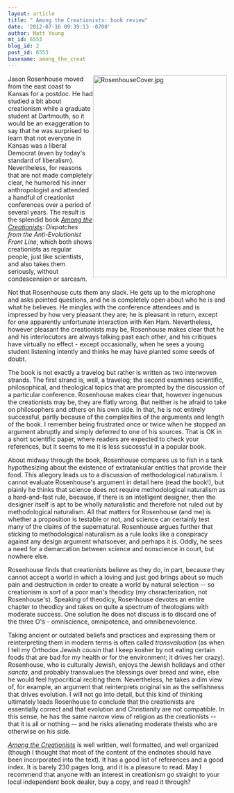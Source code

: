 ```yaml
---
layout: article
title: " Among the Creationists: book review"
date: '2012-07-16 09:39:13 -0700'
author: Matt Young
mt_id: 6553
blog_id: 2
post_id: 6553
basename: among_the_creat
---
```

<img src="http://pandasthumb.org/archives/2012/07/16/RosenhouseCover.jpg" alt="RosenhouseCover.jpg" width="308" height="464" style="float:right;" />

Jason Rosenhouse moved from the east coast to Kansas for a postdoc. He had studied a bit about creationism while a graduate student at Dartmouth, so it would be an exaggeration to say that he was surprised to learn that not everyone in Kansas was a liberal Democrat (even by today's standard of liberalism). Nevertheless, for reasons that are not made completely clear, he humored his inner anthropologist and attended a handful of creationist conferences over a period of several years. The result is the splendid book _[Among the Creationists](http://www.amazon.com/Among-Creationists-Dispatches-Anti-Evolutionist-Front/dp/0199744637): Dispatches from the Anti-Evolutionist Front Line_, which both shows creationists as regular people, just like scientists, and also takes them seriously, without condescension or sarcasm.

Not that Rosenhouse cuts them any slack. He gets up to the microphone and asks pointed questions, and he is completely open about who he is and what he believes. He mingles with the conference attendees and is impressed by how very pleasant they are; he is pleasant in return, except for one apparently unfortunate interaction with Ken Ham. Nevertheless, however pleasant the creationists may be, Rosenhouse makes clear that he and his interlocutors are always talking past each other, and his critiques have virtually no effect - except occasionally, when he sees a young student listening intently and thinks he may have planted some seeds of doubt.

The book is not exactly a travelog but rather is written as two interwoven strands. The first strand is, well, a travelog; the second examines scientific, philosophical, and theological topics that are prompted by the discussion of a particular conference. Rosenhouse makes clear that, however ingenuous the creationists may be, they are flatly wrong. But neither is he afraid to take on philosophers and others on his own side. In that, he is not entirely successful, partly because of the complexities of the arguments and length of the book. I remember being frustrated once or twice when he stopped an argument abruptly and simply deferred to one of his sources. That is OK in a short scientific paper, where readers are expected to check your references, but it seems to me it is less successful in a popular book.

About midway through the book, Rosenhouse compares us to fish in a tank hypothesizing about the existence of extratankular entities that provide their food.  This allegory leads us to a discussion of methodological naturalism. I cannot evaluate Rosenhouse's argument in detail here (read the book!), but plainly he thinks that science does not require methodological naturalism as a hard-and-fast rule, because, if there is an intelligent designer, then the designer itself is apt to be wholly naturalistic and therefore not ruled out by methodological naturalism. All that matters for Rosenhouse (and me) is whether a proposition is testable or not, and science can certainly test many of the claims of the supernatural. Rosenhouse  argues further that sticking to methodological naturalism as a rule looks like a conspiracy against any design argument whatsoever, and perhaps it is. Oddly, he sees a need for a demarcation between science and nonscience in court, but nowhere else.

Rosenhouse finds that creationists believe as they do, in part, because they cannot accept a world in which a loving and just god brings about so much pain and destruction in order to create a world by natural selection -- so creationism is sort of a poor man's theodicy (my characterization, not Rosenhouse's). Speaking of theodicy, Rosenhouse devotes an entire chapter to theodicy and takes on quite a spectrum of theologians with moderate success. One solution he does not discuss is to discard one of the three O's - omniscience, omnipotence, and omnibenevolence.

Taking ancient or outdated beliefs and practices and expressing them or reinterpreting them in modern terms is often called _transvaluation_ (as when I tell my Orthodox Jewish cousin that I keep kosher by not eating certain foods that are bad for my health or for the environment; it drives her crazy). Rosenhouse, who is culturally Jewish, enjoys the Jewish holidays and other _sancta_, and probably transvalues the blessings over bread and wine, else he would feel hypocritical reciting them. Nevertheless, he takes a dim view of, for example, an argument that reinterprets original sin as the selfishness that drives evolution. I will not go into detail, but this kind of thinking ultimately leads Rosenhouse to conclude that the creationists are essentially correct and that evolution and Christianity are not compatible. In this sense, he has the same narrow view of religion as the creationists -- that it is all or nothing -- and he risks alienating moderate theists who are otherwise on his side.

_[Among the Creationists](http://www.amazon.com/Among-Creationists-Dispatches-Anti-Evolutionist-Front/dp/0199744637)_ is well written, well formatted, and well organized (though I thought that most of the content of the endnotes should have been incorporated into the text). It has a good list of references and a good index. It is barely 230 pages long, and it is a pleasure to read. May I recommend that anyone with an interest in creationism go straight to your local independent book dealer, buy a copy, and read it through?
